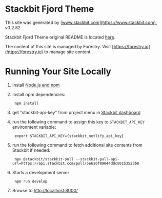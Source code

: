 # Stackbit Fjord Theme

This site was generated by [www.stackbit.com](https://www.stackbit.com), v0.2.82.

Stackbit Fjord Theme original README is located [here](./README.theme.md).

The content of this site is managed by Forestry. Visit [https://forestry.io](https://forestry.io) to manage site content.

# Running Your Site Locally

1. Install [Node.js and npm](https://nodejs.org/en/)

1. Install npm dependencies:

        npm install

1. get "stackbit-api-key" from project menu in [Stackbit dashboard](https://app.stackbit.com/dashboard)

1. run the following command to assign this key to `STACKBIT_API_KEY` environment variable:

        export STACKBIT_API_KEY={stackbit_netlify_api_key}

1. run the following command to fetch additional site contents from Stackbit if needed:

        npx @stackbit/stackbit-pull --stackbit-pull-api-url=https://api.stackbit.com/pull/5e6a0f09044ddc001b3523b0

1. Starts a development server

        npm run develop

1. Browse to [http://localhost:8000/](http://localhost:8000/)
